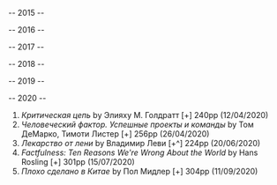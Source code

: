 -- 2015 --

-- 2016 --

-- 2017 --

-- 2018 --

-- 2019 --

-- 2020 --

1. _Критическая цепь_ by Элияху M. Голдратт [+] 240pp (12/04/2020)</br>
1. _Человеческий фактор. Успешные проекты и команды_ by Том ДеМарко, Тимоти Листер [+] 256pp (26/04/2020)</br>
1. _Лекарство от лени_ by Владимир Леви [+^] 224pp (20/06/2020)</br>
1. _Factfulness: Ten Reasons We're Wrong About the World_ by Hans Rosling [+] 301pp (15/07/2020)</br>
1. _Плохо сделано в Китае_ by Пол Мидлер [+] 304pp (11/09/2020)</br>
